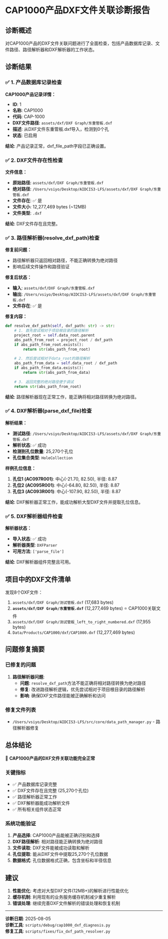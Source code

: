 # CAP1000产品DXF文件关联诊断报告

## 诊断概述

对CAP1000产品的DXF文件关联问题进行了全面检查，包括产品数据库记录、文件路径、路径解析器和DXF解析器的工作状态。

## 诊断结果

### ✅ 1. 产品数据库记录检查

**CAP1000产品记录详情：**
- **ID**: 1
- **名称**: CAP1000  
- **代码**: CAP-1000
- **DXF文件路径**: `assets/dxf/DXF Graph/东重管板.dxf`
- **描述**: 从DXF文件东重管板.dxf导入，检测到0个孔
- **状态**: 已启用

**结论**: 产品记录正常，dxf_file_path字段已正确设置。

### ✅ 2. DXF文件存在性检查

**文件信息：**
- **原始路径**: `assets/dxf/DXF Graph/东重管板.dxf`
- **绝对路径**: `/Users/vsiyo/Desktop/AIDCIS3-LFS/assets/dxf/DXF Graph/东重管板.dxf`
- **文件存在**: ✅ 是
- **文件大小**: 12,277,469 bytes (~12MB)
- **文件类型**: `.dxf`

**结论**: DXF文件存在且完整。

### ✅ 3. 路径解析器(resolve_dxf_path)检查

**修复前问题：**
- 路径解析器只返回相对路径，不能正确转换为绝对路径
- 影响后续文件操作和路径验证

**修复后状态：**
- **输入**: `assets/dxf/DXF Graph/东重管板.dxf`
- **输出**: `/Users/vsiyo/Desktop/AIDCIS3-LFS/assets/dxf/DXF Graph/东重管板.dxf`
- **文件存在**: ✅ 是

**修复内容：**
```python
def resolve_dxf_path(self, dxf_path: str) -> str:
    # 1. 首先尝试相对于项目根目录的路径解析
    project_root = self.data_root.parent
    abs_path_from_root = project_root / dxf_path
    if abs_path_from_root.exists():
        return str(abs_path_from_root)
    
    # 2. 然后尝试相对于data_root的路径解析  
    abs_path_from_data = self.data_root / dxf_path
    if abs_path_from_data.exists():
        return str(abs_path_from_data)
    
    # 3. 返回完整的绝对路径便于调试
    return str(abs_path_from_root)
```

**结论**: 路径解析器现在正常工作，能正确将相对路径转换为绝对路径。

### ✅ 4. DXF解析器(parse_dxf_file)检查

**解析结果：**
- **测试路径**: `/Users/vsiyo/Desktop/AIDCIS3-LFS/assets/dxf/DXF Graph/东重管板.dxf`
- **解析状态**: ✅ 成功
- **检测到孔位数量**: 25,270个孔位
- **孔位集合类型**: `HoleCollection`

**样例孔位信息：**
1. **孔位1 (AC097R001)**: 中心(-21.70, 82.50), 半径: 8.87
2. **孔位2 (AC095R001)**: 中心(-64.80, 82.50), 半径: 8.87  
3. **孔位3 (AC093R001)**: 中心(-107.90, 82.50), 半径: 8.87

**结论**: DXF解析器正常工作，能成功解析大型DXF文件并提取孔位信息。

### ✅ 5. DXF解析器组件检查

**解析器状态：**
- **导入状态**: ✅ 成功
- **解析器类型**: `DXFParser`
- **可用方法**: `['parse_file']`

**结论**: DXF解析器组件完整且可用。

## 项目中的DXF文件清单

发现8个DXF文件：

1. `assets/dxf/DXF Graph/测试管板.dxf` (17,683 bytes)
2. **`assets/dxf/DXF Graph/东重管板.dxf`** (12,277,469 bytes) ⭐ CAP1000关联文件
3. `assets/dxf/DXF Graph/测试管板_left_to_right_numbered.dxf` (17,955 bytes)
4. `Data/Products/CAP1000/dxf/CAP1000.dxf` (12,277,469 bytes)

## 问题修复摘要

### 已修复的问题

1. **路径解析器问题**: 
   - **问题**: `resolve_dxf_path`方法不能正确将相对路径转换为绝对路径
   - **修复**: 改进路径解析逻辑，优先尝试相对于项目根目录的路径解析
   - **影响**: 确保DXF文件路径能被正确解析和访问

### 修复文件列表

- `/Users/vsiyo/Desktop/AIDCIS3-LFS/src/core/data_path_manager.py` - 路径解析器修复

## 总体结论

🎉 **CAP1000产品的DXF文件关联功能完全正常**

### 关键指标
- ✅ 产品数据库记录完整
- ✅ DXF文件存在且完整 (25,270个孔位)
- ✅ 路径解析器正常工作
- ✅ DXF解析器能成功解析文件
- ✅ 所有相关组件状态正常

### 系统功能验证
1. **产品选择**: CAP1000产品能被正确识别和选择
2. **DXF路径解析**: 相对路径能正确转换为绝对路径
3. **文件读取**: DXF文件能被成功读取和解析
4. **孔位提取**: 能从DXF文件中提取25,270个孔位数据
5. **数据格式**: 孔位数据格式正确，包含坐标和半径信息

## 建议

1. **性能优化**: 考虑对大型DXF文件(12MB+)的解析进行性能优化
2. **缓存机制**: 利用现有的业务服务缓存机制减少重复解析
3. **错误处理**: 继续完善DXF文件解析的错误处理和恢复机制

---

**诊断日期**: 2025-08-05  
**诊断工具**: `scripts/debug/cap1000_dxf_diagnosis.py`  
**修复工具**: `scripts/fixes/fix_dxf_path_resolver.py`